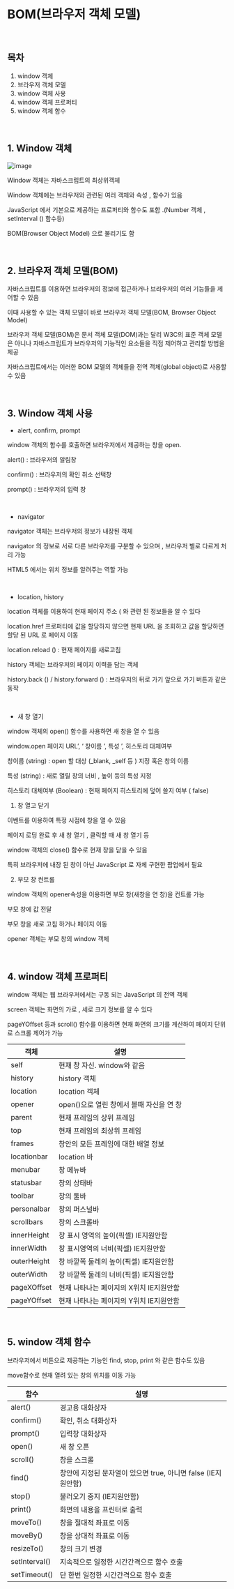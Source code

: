 # BOM(브라우저 객체 모델)

<br>

## 목차

1. window 객체
2. 브라우저 객체 모델
3. window 객체 사용
4. window 객체 프로퍼티
5. window 객체 함수

<br>

## 1. Window 객체

![image](https://s3.us-west-2.amazonaws.com/secure.notion-static.com/566fea5f-5a6e-4199-a2cb-a6b8bae00bb4/Untitled.png?X-Amz-Algorithm=AWS4-HMAC-SHA256&X-Amz-Content-Sha256=UNSIGNED-PAYLOAD&X-Amz-Credential=AKIAT73L2G45EIPT3X45%2F20211213%2Fus-west-2%2Fs3%2Faws4_request&X-Amz-Date=20211213T080923Z&X-Amz-Expires=86400&X-Amz-Signature=d1331f7b173d6f91a0182cc83a6359950c9400b6430770d8fe724fab6c1ab4d0&X-Amz-SignedHeaders=host&response-content-disposition=filename%20%3D%22Untitled.png%22&x-id=GetObject)

Window 객체는 자바스크립트의 최상위객체

Window 객체에는 브라우저와 관련된 여러 객체와 속성 , 함수가 있음

JavaScript 에서 기본으로 제공하는 프로퍼티와 함수도 포함 .(Number 객체 , setInterval () 함수등)

BOM(Browser Object Model) 으로 불리기도 함

<br>

## 2. 브라우저 객체 모델(BOM)

자바스크립트를 이용하면 브라우저의 정보에 접근하거나 브라우저의 여러 기능들을 제어할 수 있음

이때 사용할 수 있는 객체 모델이 바로 브라우저 객체 모델(BOM, Browser Object Model)

브라우저 객체 모델(BOM)은 문서 객체 모델(DOM)과는 달리 W3C의 표준 객체 모델은 아니나 자바스크립트가 브라우저의 기능적인 요소들을 직접 제어하고 관리할 방법을 제공

자바스크립트에서는 이러한 BOM 모델의 객체들을 전역 객체(global object)로 사용할 수 있음

<br>

## 3. Window 객체 사용

- alert, confirm, prompt

window 객체의 함수를 호출하면 브라우저에서 제공하는 창을 open.

alert() : 브라우저의 알림창

confirm() : 브라우저의 확인 취소 선택창

prompt() : 브라우저의 입력 창

<br>

- navigator

navigator 객체는 브라우저의 정보가 내장된 객체

navigator 의 정보로 서로 다른 브라우저를 구분할 수 있으며 , 브라우저 별로 다르게 처리 가능

HTML5 에서는 위치 정보를 알려주는 역할 가능

<br>

- location, history

location 객체를 이용하여 현재 페이지 주소 ( 와 관련 된 정보들을 알 수 있다

location.href 프로퍼티에 값을 할당하지 않으면 현재 URL 을 조회하고 값을 할당하면 할당 된 URL 로 페이지 이동

location.reload () : 현재 페이지를 새로고침

history 객체는 브라우저의 페이지 이력을 담는 객체

history.back () / history.forward () : 브라우저의 뒤로 가기 앞으로 가기 버튼과 같은 동작

<br>

- 새 창 열기

window 객체의 open() 함수를 사용하면 새 창을 열 수 있음

window.open 페이지 URL’, ‘ 창이름 ’, 특성 ’, 히스토리 대체여부

창이름 (string) : open 할 대상 (\_blank, \_self 등 ) 지정 혹은 창의 이름

특성 (string) : 새로 열릴 창의 너비 , 높이 등의 특성 지정

히스토리 대체여부 (Boolean) : 현재 페이지 히스토리에 덮어 쓸지 여부 ( false)

1. 창 열고 닫기

이벤트를 이용하여 특정 시점에 창을 열 수 있음

페이지 로딩 완료 후 새 창 열기 , 클릭할 때 새 창 열기 등

window 객체의 close() 함수로 현재 창을 닫을 수 있음

특히 브라우저에 내장 된 창이 아닌 JavaScript 로 자체 구현한 팝업에서 필요

2. 부모 창 컨트롤

window 객체의 opener속성을 이용하면 부모 창(새창을 연 창)을 컨트롤 가능

부모 창에 값 전달

부모 창을 새로 고침 하거나 페이지 이동

opener 객체는 부모 창의 window 객체

<br>

## 4. window 객체 프로퍼티

window 객체는 웹 브라우저에서는 구동 되는 JavaScript 의 전역 객체

screen 객체는 화면의 가로 , 세로 크기 정보를 알 수 있다

pageYOffset 등과 scroll() 함수를 이용하면 현재 화면의 크기를 계산하여 페이지 단위로 스크롤 제어가 가능

| 객체        | 설명                                     |
| ----------- | ---------------------------------------- |
| self        | 현재 창 자신. window와 같음              |
| history     | history 객체                             |
| location    | location 객체                            |
| opener      | open()으로 열린 창에서 볼때 자신을 연 창 |
| parent      | 현재 프레임의 상위 프레임                |
| top         | 현재 프레임의 최상위 프레임              |
| frames      | 창안의 모든 프레임에 대한 배열 정보      |
| locationbar | location 바                              |
| menubar     | 창 메뉴바                                |
| statusbar   | 창의 상태바                              |
| toolbar     | 창의 툴바                                |
| personalbar | 창의 퍼스널바                            |
| scrollbars  | 창의 스크롤바                            |
| innerHeight | 창 표시 영역의 높이(픽셀) IE지원안함     |
| innerWidth  | 창 표시영역의 너비(픽셀) IE지원안함      |
| outerHeight | 창 바깥쪽 둘레의 높이(픽셀) IE지원안함   |
| outerWidth  | 창 바깥쪽 둘레의 너비(픽셀) IE지원안함   |
| pageXOffset | 현재 나타나는 페이지의 X위치 IE지원안함  |
| pageYOffset | 현재 나타나는 페이지의 Y위치 IE지원안함  |

<br>

## 5. window 객체 함수

브라우저에서 버튼으로 제공하는 기능인 find, stop, print 와 같은 함수도 있음

move함수로 현재 열려 있는 창의 위치를 이동 가능

| 함수          | 설명                                                          |
| ------------- | ------------------------------------------------------------- |
| alert()       | 경고용 대화상자                                               |
| confirm()     | 확인, 취소 대화상자                                           |
| prompt()      | 입력창 대화상자                                               |
| open()        | 새 창 오픈                                                    |
| scroll()      | 창을 스크롤                                                   |
| find()        | 창안에 지정된 문자열이 있으면 true, 아니면 false (IE지원안함) |
| stop()        | 불러오기 중지 (IE지원안함)                                    |
| print()       | 화면의 내용을 프린터로 출력                                   |
| moveTo()      | 창을 절대적 좌표로 이동                                       |
| moveBy()      | 창을 상대적 좌표로 이동                                       |
| resizeTo()    | 창의 크기 변경                                                |
| setInterval() | 지속적으로 일정한 시간간격으로 함수 호출                      |
| setTimeout()  | 단 한번 일정한 시간간격으로 함수 호출                         |

<br>
